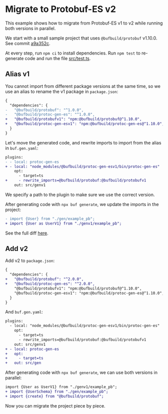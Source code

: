 # Migrate to Protobuf-ES v2

This example shows how to migrate from Protobuf-ES v1 to v2 while running both versions in parallel.

We start with a small sample project that uses `@bufbuild/protobuf` v1.10.0. See commit
[a9a352c](https://github.com/timostamm/example-protobuf-es-v1-to-v2/tree/a9a352ca6f731c3b6608b285a62f53b1aad1419a).

At every step, run `npm ci` to install dependencies. Run `npm test` to re-generate code and run 
the file [src/test.ts](src/test.ts).

## Alias v1

You cannot import from different package versions at the same time, so we use an alias to rename
the v1 package in `package.json`:

```diff
{
  "dependencies": {
-   "@bufbuild/protobuf": "^1.0.0",
-   "@bufbuild/protoc-gen-es": "^1.0.0",
+   "@bufbuild/protobufv1": "npm:@bufbuild/protobuf@^1.10.0",
+   "@bufbuild/protoc-gen-esv1": "npm:@bufbuild/protoc-gen-es@^1.10.0",
  }
}
```

Let's move the generated code, and rewrite imports to import from the alias in `buf.gen.yaml`:

```diff
plugins:
- - local: protoc-gen-es
+ - local: "node_modules/@bufbuild/protoc-gen-esv1/bin/protoc-gen-es"
    opt:
      - target=ts
+     - rewrite_imports=@bufbuild/protobuf:@bufbuild/protobufv1
    out: src/genv1
```

We specify a path to the plugin to make sure we use the correct version. 

After generating code with `npx buf generate`, we update the imports in the project:

```diff
- import {User} from "./gen/example_pb";
+ import {User as UserV1} from "./genv1/example_pb";
```

See the full diff [here](https://github.com/timostamm/example-protobuf-es-v1-to-v2/commit/ba8ab85733fb06d78c5b2ed7a0ccb91960f9fda2).

## Add v2

Add v2 to `package.json`:

```diff
{
  "dependencies": {
+   "@bufbuild/protobuf": "^2.0.0",
+   "@bufbuild/protoc-gen-es": "^2.0.0",
    "@bufbuild/protobufv1": "npm:@bufbuild/protobuf@^1.10.0",
    "@bufbuild/protoc-gen-esv1": "npm:@bufbuild/protoc-gen-es@^1.10.0",
  }
}
```

And `buf.gen.yaml`:

```diff
plugins:
  - local: "node_modules/@bufbuild/protoc-gen-esv1/bin/protoc-gen-es"
    opt:
      - target=ts
      - rewrite_imports=@bufbuild/protobuf:@bufbuild/protobufv1
    out: src/genv1
+ - local: protoc-gen-es
+   opt:
+     - target=ts
+   out: src/gen
```

After generating code with `npx buf generate`, we can use both versions in parallel:

```diff
import {User as UserV1} from "./genv1/example_pb";
+ import {UserSchema} from "./gen/example_pb";
+ import {create} from "@bufbuild/protobuf";
```

Now you can migrate the project piece by piece. 
